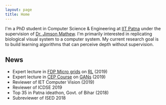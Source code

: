 ```yaml
---
layout: page
title: Home
---
```


I'm a PhD student in Computer Science & Engineering at
[IIT Patna](https://www.iitp.ac.in) under the supervision of 
[Dr. Jimson Mathew](https://www.iitp.ac.in/index.php?option=com_content&view=article&id=1502%3Adr-jimson-mathew&catid=49&Itemid=77). 
I'm primarily interested in replicating biological visual system 
to a computer system. My current research goal is to build 
learning algorithms that can perceive depth without supervision.

## News

* Expert lecture in [FDP Micro grids](https://sites.google.com/view/faculty-development-programiit/Introduction) on [RL](teaching) (2019)
* Expert lecture in [CEP Course](http://www.iitp.ac.in/cep/course.html) on [GANs](teaching) (2019)
* Reviewer of IET Computer Vision (2019)
* Reviewer of ICDSE 2019
* Top 35 in Patna ideathon, Govt. of Bihar (2018)
* Subreviewer of ISED 2018